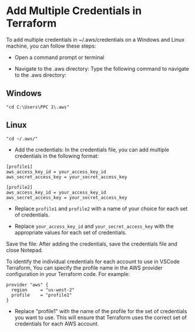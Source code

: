 # Add Multiple Credentials in Terraform

To add multiple credentials in ~/.aws/credentials on a Windows and Linux machine, you can follow these steps:

- Open a command prompt or terminal 

- Navigate to the .aws directory: Type the following command to navigate to the .aws directory:

## Windows
```
"cd C:\Users\PPC 1\.aws"
```
## Linux
```
"cd ~/.aws/" 
```

- Add the credentials: In the credentials file, you can add multiple credentials in the following format:

```
[profile1]
aws_access_key_id = your_access_key_id
aws_secret_access_key = your_secret_access_key

[profile2]
aws_access_key_id = your_access_key_id
aws_secret_access_key = your_secret_access_key
``` 
- Replace `profile1` and `profile2` with a name of your choice for each set of credentials. 

- Replace `your_access_key_id` and `your_secret_access_key` with the appropriate values for each set of credentials.

Save the file: After adding the credentials, save the credentials file and close Notepad.

To identify the individual credentials for each account to use in VSCode Terraform,
You can specify the profile name in the AWS provider configuration in your Terraform code. For example:

```
provider "aws" {
  region     = "us-west-2"
  profile    = "profile1"
}
```

- Replace "profile1" with the name of the profile for the set of credentials you want to use. 
This will ensure that Terraform uses the correct set of credentials for each AWS account.